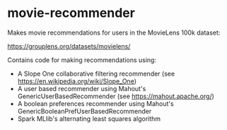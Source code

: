 # movie-recommender

Makes movie recommendations for users in the MovieLens 100k dataset:

https://grouplens.org/datasets/movielens/

Contains code for making recommendations using:
- A Slope One collaborative filtering recommender (see https://en.wikipedia.org/wiki/Slope_One)
- A user based recommender using Mahout's GenericUserBasedRecommender (see https://mahout.apache.org/)
- A boolean preferences recommender using Mahout's GenericBooleanPrefUserBasedRecommender
- Spark MLlib's alternating least squares algorithm